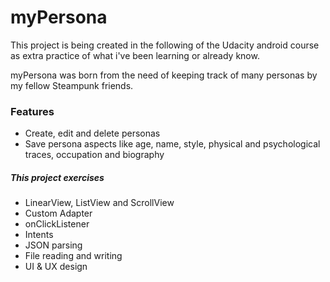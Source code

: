 # myPersona

This project is being created in the following of the Udacity android course as extra practice of what i've been learning or already know.

myPersona was born from the need of keeping track of many personas by my fellow Steampunk friends.

### Features

  - Create, edit and delete personas
  - Save persona aspects like age, name, style, physical and psychological traces, occupation and biography

##### This project exercises
- LinearView, ListView and ScrollView
- Custom Adapter
- onClickListener
- Intents
- JSON parsing
- File reading and writing
- UI & UX design
